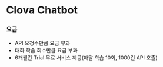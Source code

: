# Clova Chatbot

### 요금
- API 요청수만큼 요금 부과
- 대화 학습 회수만큼 요금 부과
- 6개월간 Trial 무료 서비스 제공(매달 학습 10회, 1000건 API 호출)